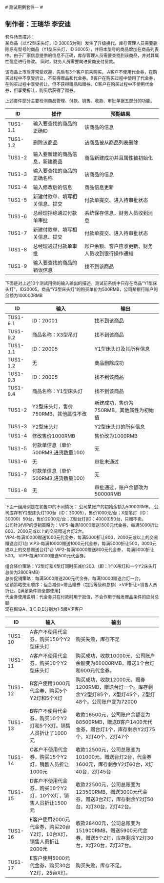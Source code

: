 \# 测试用例套件一 #
## 制作者：王瑞华  李安迪 ##
套件场景描述：  
某商品（以Y2型床头灯，ID 30005为例）发生了升级换代。库存管理人员需要删除原有型号的商品（Y1型床头灯，ID 20005），并将本型号的商品增加在商品列表中。由于厂家信息提供的信息不正确，库存管理人员需要查找到该商品，并对其属性信息进行修改。  同时，财务人员需要向进货商支付货款。  

该商品上市后非常受欢迎，先后有3个客户前来购买。 A客户不使用代金券，在购买过程中不享受折让，不获得赠品和代金券。B客户在购买过程中使用了代金券，在购买过程中享受折让，但不获得赠品和赠券。C客户在购买过程中不使用代金券，但享受折让，购买后获得了赠券。  
  
上述套件部分主要检测商品管理、付款、销售、收款、审批单据五部分的功能。

  
  
| ID | 操作| 预期结果 |
|----|----|----------
|TUS1-1.1|输入要查找的商品的正确ID|该商品的信息
|TUS1-1.2|删除该商品|该商品被从商品列表删除
|TUS1-2|输入要新建的商品信息，新建商品|商品新建成功并且属性被初始化
|TUS1-3|输入要查找的商品的正确名称|该商品的信息
|TUS1-4|输入修改后的信息|商品信息更新
|TUS1-5|新建付款单、填写相关信息、提交|付款单提交、进入待审批状态
|TUS1-6|总经理拒绝通过付款单审批|系统保存信息，财务人员收到消息
|TUS1-7|新建付款单、填写相关信息、提交|付款单提交、进入待审批状态
|TUS1-8|总经理通过付款单审批|账户余额、客户应收更新、财务人员收到银行操作通知
|TUS1-9|输入要查找的商品的错误信息|找不到该商品


下面是对上述10个测试用例的输入输出的描述。测试前系统中只存在商品“Y1型床头灯”，ID20005。商品“Y2型床头灯”的购买单价为500RMB，公司某银行账户的余额为100000RMB  

|ID| 输入| 输出
|---|---|---|
|TUS1-9.1|ID：20001|找不到该商品
|TUS1-9.2|商品名称：X3型吊灯|找不到该商品
|TUS1-1.1|ID：20005|Y1型床头灯及其所有信息
|TUS1-1.2| 无 | 商品删除成功
|TUS1-9.3|ID：20005| 找不到该商品
|TUS1-9.4|商品名称：Y1型床头灯|找不到该商品
|TUS1-2|Y2型床头灯，售价750RMB，其他属性不改|新建成功，售价为750RMB，其他属性为初始值
|TUS1-3|Y2型床头灯|Y2型床头灯的所有信息
|TUS1-4|修改售价1000RMB| 售价改为1000RMB
|TUS1-5|付款单信息（单价500RMB,进货数量100）| 无
|TUS1-6|无|审批未通过
|TUS1-7|付款单信息（单价500RMB,进货数量100）|无
|TUS1-8|无|审批通过，账户余额改为50000RMB

  
下面一组用例是在销售中的不同情况：
公司某账户的初始余额为50000RMB。  公司库存有Y2型床头灯100台（ID：30005），售价1000元/台；X型吊灯（ID：30000）50台，售价2000元/台；Z型台灯(ID：40000)50台，只赠不卖。<br>
公司针对VIP的促销策略为：VIP5-每满10000赠送1500元代金券，每满5000折让800，2000元或以上的交易赠送台灯2台。  
VIP4-每满10000赠送1000元代金券，每满5000折让800，2000元或以上的交易赠送台灯1台
VIP3-每满10000赠送1000元代金券，每满5000折让500，3000元或以上的交易赠送台灯1台
VIP2-每满10000赠送800元代金券， 每满5000折让500。
VIP1-每满10000赠送500元代金券。

组合降价策略：Y2型灯和X型灯同时买减价200.（即：1个X吊灯和一个Y2床头灯总价为2800RMB）<br>
总价促销策略：每满5000赠送200元代金券，每满10000赠送台灯一台。<br>
促销策略使用顺序：组合减价>赠品赠券（包括等级和总额）>VIP折让>销售人员折让。【满足条件则全部使用】<br>
代金券使用说明：代金券只在付款时用于抵值，不会作用于触发赠品条件的应付总额
<br>现在假设A，B,C,D,E分别为1-5级VIP客户

|ID| 输入| 输出
|---|---|---|
|TUS1-10|A客户不使用代金券，购买150个Y2型床头灯|购买失败，库存不足
|TUS1-11|A客户不使用代金券，购买10个Y2型床头灯|购买成功，收款10000元，公司账户余额变为60000RMB，赠送1个台灯和900元代金券。
|TUS1-12|B客户使用1000元代金券，购买5个Y2灯和5个X灯|购买成功，收款12000元，赠券1200RMB，赠送台灯一个。库存剩余Y2型灯85个，X型灯45个，Z型灯48个。公司账户变为72000
|TUS1-13|B客户不使用代金券，购买10个Y2灯和5个X灯。销售人员折让了1000元|收款16500元，公司账户余额变为88500RMB，赠送B客户1400元代金券，赠台灯1个，库存剩余Y2灯75个，X灯40个，Z灯47个
|TUS1-14|C客户不使用代金券，购买15个Y2灯，销售人员折让1000元|收款12500元，公司总账变为101000元，赠送台灯2台，代金券1600元，库存剩余Y2灯60台，X灯40台，Z灯45台
|TUS1-15|D客户不使用代金券，购买10个Y2灯，10个X灯，销售人员折让1500元|收款22500元，公司总账变为123500RMB，赠送3000元代金券，赠送3台Z灯，库存剩余Y2灯50台，X灯30台，Z灯42台。
|TUS1-16|E客户使用2000元代金券，购买20台Y2灯，10台X灯，销售人员折让2000元|收款28400元，公司总账变为151900RMB，赠送5900元代金券，赠送5个Z灯，库存剩余Y2灯30台，X灯20台，Z灯37台。
|TUS1-17|E客户使用5000元代金券，购买30台Y2灯，25台X灯。|购买失败，库存不足。



